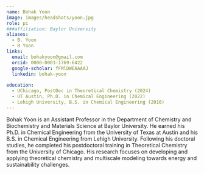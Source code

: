 ```yaml
---
name: Bohak Yoon
image: images/headshots/yoon.jpg
role: pi
###affiliation: Baylor University
aliases:
  - B. Yoon
  - B Yoon
links:
  email: bohakyoon@gmail.com
  orcid: 0000-0003-1769-6422
  google-scholar: fFMlDWEAAAAJ
  linkedin: bohak-yoon
  
education:
  - UChicago, PostDoc in Theoretical Chemistry (2024)
  - UT Austin, Ph.D. in Chemical Engineering (2022)
  - Lehigh University, B.S. in Chemical Engineering (2016)
---
```


Bohak Yoon is an Assistant Professor in the Department of Chemistry and Biochemistry and Materials Science at Baylor University.
He earned his Ph.D. in Chemical Engineering from the University of Texas at Austin and his B.S. in Chemical Engineering from Lehigh University.
Following his doctoral studies, he completed his postdoctoral training in Theoretical Chemistry from the University of Chicago.
His research focuses on developing and applying theoretical chemistry and multiscale modeling towards energy and sustainability challenges.

